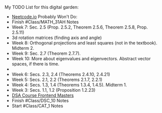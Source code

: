 My TODO List for this digital garden:
- [Neetcode.io](https://neetcode.io/)
Probably Won't Do:
- Finish #Class/MATH_31AH Notes
- Week 7: Sec. 2.5 (Prop. 2.5.2, Theorem 2.5.6, Theorem 2.5.8, Prop. 2.5.11)
- 3d rotation matrices (finding axis and angle)
- Week 8: Orthogonal projections and least squares (not in the textbook). Midterm 2.
- Week 9: Sec. 2.7 (Theorem 2.7.7).
- Week 10: More about eigenvalues and eigenvectors. Abstract vector spaces, if there is time.
-
- Week 6: Secs. 2.3, 2.4 (Theorems 2.4.10, 2.4.21)
- Week 5: Secs. 2.1, 2.2 (Theorems 2.1.7, 2.2.1)
- Week 4: Secs. 1.3, 1.4 (Theorems 1.3.4, 1.4.5). Midterm 1.
- Week 3: Secs. 1.1, 1.2 (Proposition 1.2.23)
- [DSA Course Frontend Masters](https://frontendmasters.com/courses/algorithms/arrays-data-structure/)
- Finish #Class/DSC_10 Notes
- Start #Class/CAT_1 Notes
